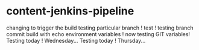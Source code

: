 # content-jenkins-pipeline
 changing to trigger the build
testing particular branch ! test !
testing branch commit build with echo environment variables !
now testing GIT variables!
Testing today ! Wednesday...
Testing today ! Thursday...
